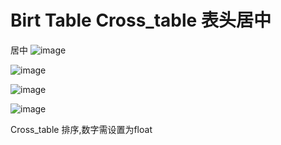 # Birt Table Cross_table 表头居中  

居中
![image](https://raw.githubusercontent.com/shoukaiseki/blogdoc/master/BIRT/Birt%20Table%20Cross_table%20%E8%A1%A8%E5%A4%B4%E5%B1%85%E4%B8%AD/img/001.png)

![image](https://raw.githubusercontent.com/shoukaiseki/blogdoc/master/BIRT/Birt%20Table%20Cross_table%20%E8%A1%A8%E5%A4%B4%E5%B1%85%E4%B8%AD/img/002.png)

![image](https://raw.githubusercontent.com/shoukaiseki/blogdoc/master/BIRT/Birt%20Table%20Cross_table%20%E8%A1%A8%E5%A4%B4%E5%B1%85%E4%B8%AD/img/003.png)

![image](https://raw.githubusercontent.com/shoukaiseki/blogdoc/master/BIRT/Birt%20Table%20Cross_table%20%E8%A1%A8%E5%A4%B4%E5%B1%85%E4%B8%AD/img/004.png)

 


Cross_table 排序,数字需设置为float

 
